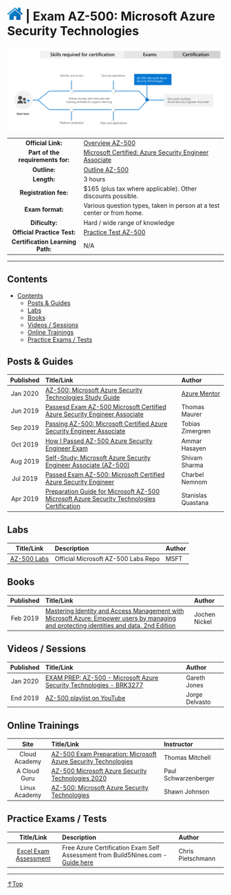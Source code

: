 # [![Home](/img/home.png)](certifications.md "Overview Certifications") | Exam AZ-500: Microsoft Azure Security Technologies
![Cert](/img/az-500.png)

|                                   |                                                                                                                                         |
| :-------------------------------: | :-------------------------------------------------------------------------------------------------------------------------------------- |
|        **Official Link:**         | [Overview AZ-500](https://docs.microsoft.com/en-us/learn/certifications/exams/az-500)                                                   |
| **Part of the requirements for:** | [Microsoft Certified: Azure Security Engineer Associate](https://docs.microsoft.com/en-us/learn/certifications/azure-security-engineer) |
|           **Outline:**            | [Outline AZ-500](https://query.prod.cms.rt.microsoft.com/cms/api/am/binary/RE3VC70)                                                     |
|            **Length:**            | 3 hours                                                                                                                                 |
|       **Registration fee:**       | $165 (plus tax where applicable).  Other discounts possible.                                                                            |
|         **Exam format:**          | Various question types, taken in person at a test center or from home.                                                                  |
|          **Dificulty:**           | Hard / wide range of knowledge                                                                                                          |
|    **Official Practice Test:**    | [Practice Test AZ-500](https://www.mindhub.com/p/MU-AZ-500)                                                                             |
| **Certification Learning Path:**  | N/A                                                                                                                                     |


___

## Contents
- [Contents](#contents)
    - [Posts & Guides](#posts-&-guides)
    - [Labs](#labs)
    - [Books](#books)
    - [Videos / Sessions](#videos-/-sessions)
    - [Online Trainings](#online-trainings)
    - [Practice Exams / Tests](#practice-exams-/-tests)


## Posts & Guides
| Published | Title/Link                                                                                                                                                                                                                | Author                                             |
| :-------: | :------------------------------------------------------------------------------------------------------------------------------------------------------------------------------------------------------------------------ | :------------------------------------------------- |
| Jan 2020  | [AZ-500: Microsoft Azure Security Technologies Study Guide](https://github.com/AzureMentor/Azure-AZ-500-Study-Guide)                                                                                                      | [Azure Mentor](https://azurementor.wordpress.com/) |
| Jun 2019  | [Passesd Exam AZ-500 Microsoft Certified Azure Security Engineer Associate](https://www.thomasmaurer.ch/2019/06/exam-az-500-azure-security-engineer-associate/)                                                           | Thomas Maurer                                      |
| Sep 2019  | [Passing AZ-500: Microsoft Certified Azure Security Engineer Associate](https://zimmergren.net/passing-az-500-microsoft-certified-azure-security-engineer-associate/)                                                     | Tobias Zimergren                                   |
| Oct 2019  | [How I Passed AZ-500 Azure Security Engineer Exam](https://blog.ahasayen.com/az-500-azure-security-engineer-exam/)                                                                                                        | Ammar Hasayen                                      |
| Aug 2019  | [Self-Study: Microsoft Azure Security Engineer Associate (AZ-500)](https://medium.com/deep-ai/self-study-microsoft-azure-security-engineer-associate-az-500-a57b559cb123)                                                 | Shivam Sharma                                      |
| Jul 2019  | [Passed Exam AZ-500: Microsoft Certified Azure Security Engineer](https://charbelnemnom.com/2019/07/passed-exam-az-500-microsoft-azure-security-engineer-security-azure-mslearning/)                                      | Charbel Nemnom                                     |
| Apr 2019  | [Preparation Guide for Microsoft AZ-500 Microsoft Azure Security Technologies Certification](https://stanislas.io/2019/04/25/preparation-guide-for-microsoft-az-500-microsoft-azure-security-technologies-certification/) | Stanislas Quastana                                 |

## Labs
|                                Title/Link                                 | Description                         | Author |
| :-----------------------------------------------------------------------: | :---------------------------------- | :----- |
| [AZ-500 Labs](https://github.com/MicrosoftLearning/AZ-500-Azure-Security) | Official Microsoft AZ-500 Labs Repo | MSFT   |


## Books
| Published | Title/Link                                                                                                                                                                                                                      | Author        |
| :-------: | :------------------------------------------------------------------------------------------------------------------------------------------------------------------------------------------------------------------------------ | :------------ |
| Feb 2019  | [Mastering Identity and Access Management with Microsoft Azure: Empower users by managing and protecting identities and data, 2nd Edition](https://www.amazon.com/Mastering-Identity-Access-Management-Microsoft/dp/1789132304) | Jochen Nickel |


## Videos / Sessions
| Published | Title/Link                                                                                                         | Author         |
| :-------: | :----------------------------------------------------------------------------------------------------------------- | :------------- |
| Jan 2020  | [EXAM PREP: AZ-500 - Microsoft Azure Security Technologies - BRK3277](https://www.youtube.com/watch?v=s_LARoPp9Tk) | Gareth Jones   |
| End 2019  | [AZ-500 playlist on YouTube](https://www.youtube.com/playlist?list=PLhnm7faFWPUyq5BLLvb3JsbNs_BxPH6n2)             | Jorge Delvasto |


## Online Trainings
|     Site      | Title/Link                                                                                                                                                                   | Instructor           |
| :-----------: | :--------------------------------------------------------------------------------------------------------------------------------------------------------------------------- | :------------------- |
| Cloud Academy | [AZ-500 Exam Preparation: Microsoft Azure Security Technologies](https://cloudacademy.com/learning-paths/az-500-exam-preparation-microsoft-azure-security-technologies-650/) | Thomas Mitchell      |
| A Cloud Guru  | [AZ-500 Microsoft Azure Security Technologies 2020](https://acloud.guru/learn/az-500-microsoft-azure-security-technologies)                                                  | Paul Schwarzenberger |
| Linux Academy | [AZ-500: Microsoft Azure Security Technologies](https://linuxacademy.com/course/az-500-microsoft-azure-security-technologies/)                                               | Shawn Johnson        |


## Practice Exams / Tests
|                                                                        Title/Link                                                                        | Description                                                                                                                                     | Author            |
| :------------------------------------------------------------------------------------------------------------------------------------------------------: | :---------------------------------------------------------------------------------------------------------------------------------------------- | :---------------- |
| [Excel Exam Assessment](https://github.com/Build5Nines/exam-assessments/blob/master/Assessments/Exam-Msft-AZ-500-Self-Assessment-Build5Nines.xlsx?raw=1) | Free Azure Certification Exam Self Assessment from Build5Nines.com  - [Guide here](https://build5nines.com/free-oss-exam-self-assessment-tool/) | Chris Pietschmann |

___
 <a href="#top" title="Back to the top.">↑Top</a>
